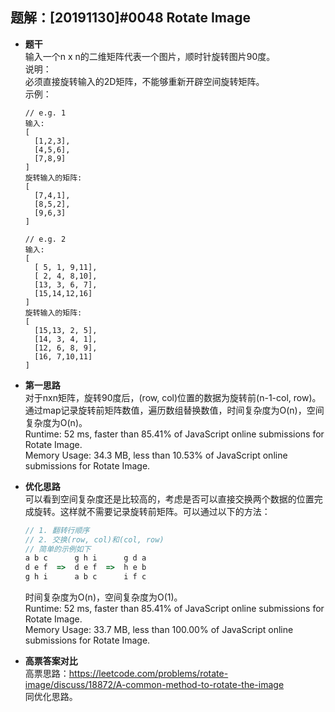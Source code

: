## 题解：[20191130]#0048 Rotate Image
- **题干**   
输入一个n x n的二维矩阵代表一个图片，顺时针旋转图片90度。    
说明：    
必须直接旋转输入的2D矩阵，不能够重新开辟空间旋转矩阵。   
示例：   
  ```
  // e.g. 1
  输入:
  [
    [1,2,3],
    [4,5,6],
    [7,8,9]
  ]
  旋转输入的矩阵:
  [
    [7,4,1],
    [8,5,2],
    [9,6,3]
  ]

  // e.g. 2
  输入:   
  [
    [ 5, 1, 9,11],
    [ 2, 4, 8,10],
    [13, 3, 6, 7],
    [15,14,12,16]
  ]
  旋转输入的矩阵:
  [
    [15,13, 2, 5],
    [14, 3, 4, 1],
    [12, 6, 8, 9],
    [16, 7,10,11]
  ]
  ```

- **第一思路**   
对于nxn矩阵，旋转90度后，(row, col)位置的数据为旋转前(n-1-col, row)。通过map记录旋转前矩阵数值，遍历数组替换数值，时间复杂度为O(n)，空间复杂度为O(n)。   
Runtime: 52 ms, faster than 85.41% of JavaScript online submissions for Rotate Image.   
Memory Usage: 34.3 MB, less than 10.53% of JavaScript online submissions for Rotate Image.   

- **优化思路**   
可以看到空间复杂度还是比较高的，考虑是否可以直接交换两个数据的位置完成旋转。这样就不需要记录旋转前矩阵。可以通过以下的方法：   
  ```JavaScript
  // 1. 翻转行顺序
  // 2. 交换(row, col)和(col, row)    
  // 简单的示例如下
  a b c      g h i      g d a
  d e f  =>  d e f  =>  h e b
  g h i      a b c      i f c
  ```
  时间复杂度为O(n)，空间复杂度为O(1)。  
  Runtime: 52 ms, faster than 85.41% of JavaScript online submissions for Rotate Image.   
  Memory Usage: 33.7 MB, less than 100.00% of JavaScript online submissions for Rotate Image.   

- **高票答案对比**   
高票思路：https://leetcode.com/problems/rotate-image/discuss/18872/A-common-method-to-rotate-the-image    
同优化思路。   